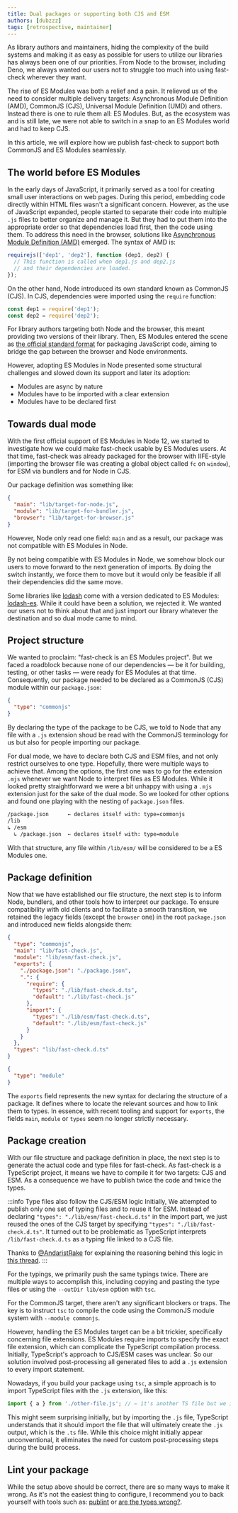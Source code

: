 ```yaml
---
title: Dual packages or supporting both CJS and ESM
authors: [dubzzz]
tags: [retrospective, maintainer]
---
```


As library authors and maintainers, hiding the complexity of the build systems and making it as easy as possible for users to utilize our libraries has always been one of our priorities. From Node to the browser, including Deno, we always wanted our users not to struggle too much into using fast-check wherever they want.

The rise of ES Modules was both a relief and a pain. It relieved us of the need to consider multiple delivery targets: Asynchronous Module Definition (AMD), CommonJS (CJS), Universal Module Definition (UMD) and others. Instead there is one to rule them all: ES Modules. But, as the ecosystem was and is still late, we were not able to switch in a snap to an ES Modules world and had to keep CJS.

In this article, we will explore how we publish fast-check to support both CommonJS and ES Modules seamlessly.

<!--truncate-->

## The world before ES Modules

In the early days of JavaScript, it primarily served as a tool for creating small user interactions on web pages. During this period, embedding code directly within HTML files wasn't a significant concern. However, as the use of JavaScript expanded, people started to separate their code into multiple `.js` files to better organize and manage it. But they had to put them into the appropriate order so that dependencies load first, then the code using them. To address this need in the browser, solutions like [Asynchronous Module Definition (AMD)](https://requirejs.org/docs/whyamd.html) emerged. The syntax of AMD is:

```js
requirejs(['dep1', 'dep2'], function (dep1, dep2) {
  // This function is called when dep1.js and dep2.js
  // and their dependencies are loaded.
});
```

On the other hand, Node introduced its own standard known as CommonJS (CJS). In CJS, dependencies were imported using the `require` function:

```js
const dep1 = require('dep1');
const dep2 = require('dep2');
```

For library authors targeting both Node and the browser, this meant providing two versions of their library. Then, ES Modules entered the scene as [the official standard format](https://tc39.github.io/ecma262/#sec-modules) for packaging JavaScript code, aiming to bridge the gap between the browser and Node environments.

However, adopting ES Modules in Node presented some structural challenges and slowed down its support and later its adoption:

- Modules are async by nature
- Modules have to be imported with a clear extension
- Modules have to be declared first

## Towards dual mode

With the first official support of ES Modules in Node 12, we started to investigate how we could make fast-check usable by ES Modules users. At that time, fast-check was already packaged for the browser with IIFE-style (importing the browser file was creating a global object called `fc` on `window`), for ESM via bundlers and for Node in CJS.

Our package definition was something like:

```json
{
  "main": "lib/target-for-node.js",
  "module": "lib/target-for-bundler.js",
  "browser": "lib/target-for-browser.js"
}
```

However, Node only read one field: `main` and as a result, our package was not compatible with ES Modules in Node.

By not being compatible with ES Modules in Node, we somehow block our users to move forward to the next generation of imports. By doing the switch instantly, we force them to move but it would only be feasible if all their dependencies did the same move.

Some libraries like [lodash](https://lodash.com/) come with a version dedicated to ES Modules: [lodash-es](https://www.npmjs.com/package/lodash-es). While it could have been a solution, we rejected it. We wanted our users not to think about that and just import our library whatever the destination and so dual mode came to mind.

## Project structure

We wanted to proclaim: "fast-check is an ES Modules project". But we faced a roadblock because none of our dependencies — be it for building, testing, or other tasks — were ready for ES Modules at that time. Consequently, our package needed to be declared as a CommonJS (CJS) module within our `package.json`:

```json
{
  "type": "commonjs"
}
```

By declaring the type of the package to be CJS, we told to Node that any file with a `.js` extension shoud be read with the CommonJS terminology for us but also for people importing our package.

For dual mode, we have to declare both CJS and ESM files, and not only restrict ourselves to one type. Hopefully, there were multiple ways to achieve that. Among the options, the first one was to go for the extension `.mjs` whenever we want Node to interpret files as ES Modules. While it looked pretty straightforward we were a bit unhappy with using a `.mjs` extension just for the sake of the dual mode. So we looked for other options and found one playing with the nesting of `package.json` files.

```txt
/package.json      ← declares itself with: type=commonjs
/lib
↳ /esm
  ↳ /package.json  ← declares itself with: type=module
```

With that structure, any file within `/lib/esm/` will be considered to be a ES Modules one.

## Package definition

Now that we have established our file structure, the next step is to inform Node, bundlers, and other tools how to interpret our package. To ensure compatibility with old clients and to facilitate a smooth transition, we retained the legacy fields (except the `browser` one) in the root `package.json` and introduced new fields alongside them:

```json title="package.json"
{
  "type": "commonjs",
  "main": "lib/fast-check.js",
  "module": "lib/esm/fast-check.js",
  "exports": {
    "./package.json": "./package.json",
    ".": {
      "require": {
        "types": "./lib/fast-check.d.ts",
        "default": "./lib/fast-check.js"
      },
      "import": {
        "types": "./lib/esm/fast-check.d.ts",
        "default": "./lib/esm/fast-check.js"
      }
    }
  },
  "types": "lib/fast-check.d.ts"
}
```

```json title="lib/esm/package.json"
{
  "type": "module"
}
```

The `exports` field represents the new syntax for declaring the structure of a package. It defines where to locate the relevant sources and how to link them to types. In essence, with recent tooling and support for `exports`, the fields `main`, `module` or `types` seem no longer strictly necessary.

## Package creation

With our file structure and package definition in place, the next step is to generate the actual code and type files for fast-check. As fast-check is a TypeScript project, it means we have to compile it for two targets: CJS and ESM. As a consequence we have to publish twice the code and twice the types.

:::info Type files also follow the CJS/ESM logic
Initially, We attempted to publish only one set of typing files and to reuse it for ESM. Instead of declaring `"types": "./lib/esm/fast-check.d.ts"` in the import part, we just reused the ones of the CJS target by specifying `"types": "./lib/fast-check.d.ts"`. It turned out to be problematic as TypeScript interprets `/lib/fast-check.d.ts` as a typing file linked to a CJS file.

Thanks to [@AndaristRake](https://twitter.com/AndaristRake) for explaining the reasoning behind this logic in [this thread](https://twitter.com/AndaristRake/status/1695549037556949344).
:::

For the typings, we primarily push the same typings twice. There are multiple ways to accomplish this, including copying and pasting the type files or using the `--outDir lib/esm` option with `tsc`.

For the CommonJS target, there aren't any significant blockers or traps. The key is to instruct `tsc` to compile the code using the CommonJS module system with `--module commonjs`.

However, handling the ES Modules target can be a bit trickier, specifically concerning file extensions. ES Modules require imports to specify the exact file extension, which can complicate the TypeScript compilation process. Initially, TypeScript's approach to CJS/ESM cases was unclear. So our solution involved post-processing all generated files to add a `.js` extension to every import statement.

Nowadays, if you build your package using `tsc`, a simple approach is to import TypeScript files with the `.js` extension, like this:

```ts file="my-file.ts"
import { a } from './other-file.js'; // ← it's another TS file but we import it with the JS extension
```

This might seem surprising initially, but by importing the `.js` file, TypeScript understands that it should import the file that will ultimately create the `.js` output, which is the `.ts` file. While this choice might initially appear unconventional, it eliminates the need for custom post-processing steps during the build process.

## Lint your package

While the setup above should be correct, there are so many ways to make it wrong. As it's not the easiest thing to configure, I recommend you to back yourself with tools such as: [publint](https://publint.dev/) or [are the types wrong?](https://arethetypeswrong.github.io/).
